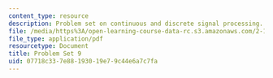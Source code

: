 ```yaml
---
content_type: resource
description: Problem set on continuous and discrete signal processing.
file: /media/https%3A/open-learning-course-data-rc.s3.amazonaws.com/2-161-signal-processing-continuous-and-discrete-fall-2008/07718c337e88193019e79c44e6a7c7fa_ps9.pdf
file_type: application/pdf
resourcetype: Document
title: Problem Set 9
uid: 07718c33-7e88-1930-19e7-9c44e6a7c7fa
---
```

